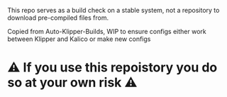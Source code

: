 This repo serves as a build check on a stable system, not a repository to download pre-compiled files from. 

Copied from Auto-Klipper-Builds, WIP to ensure configs either work between Klipper and Kalico or make new configs

# ⚠️ If you use this repoistory you do so at your own risk ⚠️
